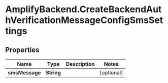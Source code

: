 # AmplifyBackend.CreateBackendAuthVerificationMessageConfigSmsSettings

## Properties

Name | Type | Description | Notes
------------ | ------------- | ------------- | -------------
**smsMessage** | **String** |  | [optional] 



